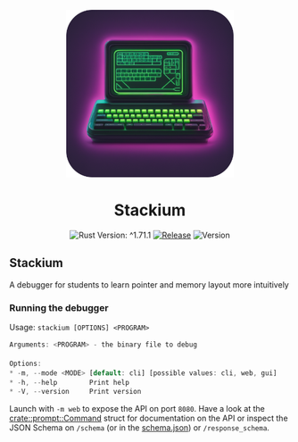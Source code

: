 
<p align="center">
  <img width="300" height="300" src="ui/assets/icon-1024.png">
 <h1 align="center">Stackium</h1>
</p>
<p align="center">
 <img alt="Rust Version: ^1.71.1" src="https://img.shields.io/badge/rustc-%5E1.71.1-orange.svg">
<a href="https://github.com/dotjulia/stackium/actions/workflows/main.yml"><img alt="Release" src="https://github.com/dotjulia/stackium/actions/workflows/main.yml/badge.svg"></a>

<img alt="Version" src="https://img.shields.io/github/v/tag/dotjulia/stackium?label=latest">
</p>

## Stackium

A debugger for students to learn pointer and memory layout more intuitively


### Running the debugger

Usage: `stackium [OPTIONS] <PROGRAM>`


```rust
Arguments: <PROGRAM> - the binary file to debug

Options:
* -m, --mode <MODE> [default: cli] [possible values: cli, web, gui]
* -h, --help        Print help
* -V, --version     Print version
```

Launch with `-m web` to expose the API on port `8080`. Have a look at the [crate::prompt::Command][__link0] struct for documentation on the API or inspect the JSON Schema on `/schema` (or in the [schema.json][__link1]) or `/response_schema`.



 [__cargo_doc2readme_dependencies_info]: ggGkYW0BYXSEGwG6I5S0NKmPG3o4DthgIWBvG-Jksq9r3HoIG1XCUZShph89YXKEG-IkrbFGdTnGG6n_GUFOEY3PG6HUqCvaSuH2G62LBwBt1frGYWSBgmhzdGFja2l1bWUwLjEuMA
 [__link0]: https://docs.rs/stackium/0.1.0/stackium/?search=prompt::Command
 [__link1]: ./schema.json
